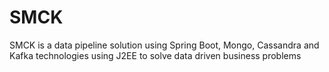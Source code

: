 # SMCK

SMCK is a data pipeline solution using Spring Boot, Mongo, Cassandra and Kafka technologies using J2EE to solve data driven business problems


